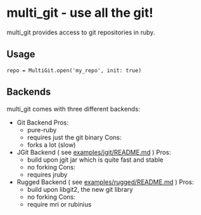 multi\_git - use all the git!
============================

multi\_git provides access to git repositories in ruby.

Usage
--------------------

    repo = MultiGit.open('my_repo', init: true)

Backends
---------------------------

multi\_git comes with three different backends:

  - Git Backend
    Pros:
      - pure-ruby
      - requires just the git binary
    Cons:
      - forks a lot (slow)
  - JGit Backend ( see [examples/jgit/README.md](example) )
    Pros:
      - build upon jgit jar which is quite fast and stable
      - no forking
    Cons:
      - requires jruby
  - Rugged Backend ( see [examples/rugged/README.md](example) )
    Pros:
      - build upon libgit2, the new git library
      - no forking
    Cons:
      - require mri or rubinius
